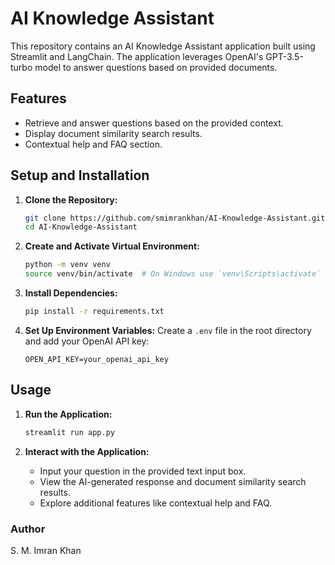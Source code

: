 # AI Knowledge Assistant

This repository contains an AI Knowledge Assistant application built using Streamlit and LangChain. The application leverages OpenAI's GPT-3.5-turbo model to answer questions based on provided documents.

## Features

- Retrieve and answer questions based on the provided context.
- Display document similarity search results.
- Contextual help and FAQ section.

## Setup and Installation

1. **Clone the Repository:**
   ```bash
   git clone https://github.com/smimrankhan/AI-Knowledge-Assistant.git
   cd AI-Knowledge-Assistant
   ```

2. **Create and Activate Virtual Environment:**
   ```bash
   python -m venv venv
   source venv/bin/activate  # On Windows use `venv\Scripts\activate`
   ```

3. **Install Dependencies:**
   ```bash
   pip install -r requirements.txt
   ```

4. **Set Up Environment Variables:**
   Create a `.env` file in the root directory and add your OpenAI API key:
   ```plaintext
   OPEN_API_KEY=your_openai_api_key
   ```

## Usage

1. **Run the Application:**
   ```bash
   streamlit run app.py
   ```

2. **Interact with the Application:**
   - Input your question in the provided text input box.
   - View the AI-generated response and document similarity search results.
   - Explore additional features like contextual help and FAQ.

### Author 
S. M. Imran Khan